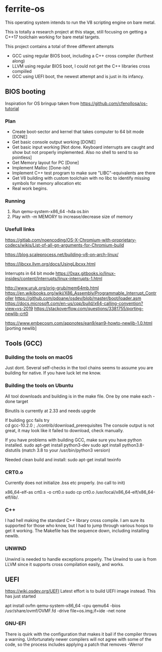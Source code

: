 # ferrite-os
This operating system intends to run the V8 scripting engine on bare metal.

This is totally a research project at this stage, still focusing on getting a C++17 toolchain working for bare metal targets.

This project contains a total of three different attempts
 - GCC using regular BIOS boot, including a C++ cross compiler (furthest along)
 - LLVM using regular BIOS boot, I could not get the C++ libraries cross compiiled
 - GCC using UEFI boot, the newest attempt and is just in its infancy.


## BIOS booting

Inspiration for OS bringup taken from https://github.com/cfenollosa/os-tutorial




### Plan
- Create boot-sector and kernel that takes computer to 64 bit mode [DONE]
- Get basic console output working [DONE]
- Get basic input working [Not done. Keyboard interrupts are caught and show but not properly implemented. Also no shell to send to so pointless]
- Get Memory layout for PC [Done]
- Implement Malloc [Done-ish]
- Implement C++ test program to make sure "LIBC"-equivalents are there
- Get V8 building with custom toolchain with no libc to identify missing symbols for memory allocation etc
- Real work begins. 

### Running
1. Run qemu-system-x86_64 -hda os.bin 
2. Play with -m MEMORY to increase/decrease size of memory


### Usefull links
https://gitlab.com/noencoding/OS-X-Chromium-with-proprietary-codecs/wikis/List-of-all-gn-arguments-for-Chromium-build

https://blog.scaleprocess.net/building-v8-on-arch-linux/
	
https://libcxx.llvm.org/docs/UsingLibcxx.html

Interrupts in 64 bit mode
https://0xax.gitbooks.io/linux-insides/content/Interrupts/linux-interrupts-1.html

http://www.uruk.org/orig-grub/mem64mb.html
https://en.wikibooks.org/wiki/X86_Assembly/Programmable_Interrupt_Controller
https://github.com/pdoane/osdev/blob/master/boot/loader.asm
https://docs.microsoft.com/en-us/cpp/build/x64-calling-convention?view=vs-2019
https://stackoverflow.com/questions/3381755/porting-newlib-crt0

https://www.embecosm.com/appnotes/ean9/ean9-howto-newlib-1.0.html [porting newlib]


## Tools (GCC)

### Building the tools on macOS

Just dont. Several self-checks in the tool chains seems to assume you are building for native. If you have luck let me know.

### Building the tools on Ubuntu

All tool downloads and building is in the make file.
One by one make each -done target
 
Binutils is currently at 2.33 and needs upgrde

If building gcc fails try  
cd gcc-10.2.0 ; ./contrib/download_prerequisites
The console output is not great, it may look like it failed to download, check manually.

If you have problems with building GCC, make sure you have python installed. 
sudo apt-get install python3-dev 
sudo apt install python3.8-distutils (match 3.8 to your /usr/bin/python3 version)

Needed clean build and install: sudo apt-get install texinfo



### CRT0.o
Currently does not initialize .bss etc properly. (no call to init)

x86_64-elf-as crt0.s -o crt0.o
sudo cp crt0.o /usr/local/x86_64-elf/x86_64-elf/lib/.


### C++
I had hell making the standard C++ library cross compile. I am sure its supported for those who know, but I had to jump through
various hoops to get it working. The Makefile has the sequence down, including installing newlib. 


### UNWIND
Unwind is needed to handle exceptions properly. The Unwind to use is from LLVM since it supports cross compilation easily, and works. 



## UEFI

https://wiki.osdev.org/UEFI
Latest effort is to build UEFI image instead. This has just started

apt install ovfm
qemu-system-x86_64 -cpu qemu64 -bios /usr/share/ovmf/OVMF.fd -drive file=os.img,if=ide -net none

### GNU-EFI
There is quirk with the configuration that makes it bail if the compiler throws a warning. Unfortunately newer compilers
will not agree with some of the code, so the process includes applying a patch that removes -Werror